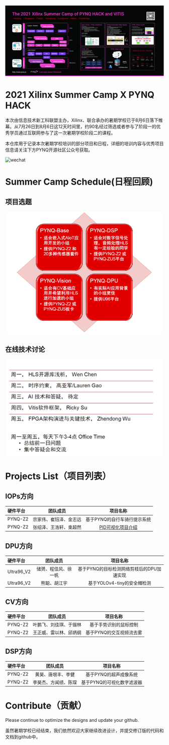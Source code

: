 ![introduction](images/introduction.jpg)
# 2021 Xilinx Summer Camp X PYNQ HACK

本次由信息技术新工科联盟主办，Xilinx、联合承办的暑期学校已于8月6日落下帷幕。从7月26日到8月6日这12天时间里，约90名经过筛选或者参与了阶段一的优秀学员通过互联网参与了这一次暑期学校阶段二的课程。

本仓库用于记录本次暑期学校培训的部分项目和日程，详细的培训内容与优秀项目信息请关注下方PYNQ开源社区公众号获取。

![wechat](images/pynq_wechat.png)

# Summer Camp Schedule(日程回顾)

## 项目选题
![project](images/project_selected.png)
## 在线技术讨论
![discussion](images/discussion.png)

# Projects List（项目列表）

## IOPs方向
| 硬件平台|团队成员| 项目名称                            |
|:--------|:----------------------------------:|:----:|
|PYNQ-Z2| 宗家伟、崔钰泽、金志远| 基于PYNQ的自行车骑行提示系统              | 
|PYNQ-Z2| 张绍泽、王浩轩、束超然| [PID可视化项目介绍](https://github.com/zhangshaoze/PYNQ_PID_Demo)        |

## DPU方向

| 硬件平台|团队成员| 项目名称                            |
|:--------|:----------------------------------:|:----:|
|Ultra96_V2| 储赟、程佳风、徐一帆| 基于PYNQ的目标检测网络剪枝后的DPU加速实现             | 
|Ultra96_V2| 熊聪、胡江宇| 基于YOLOv4-tiny的安全帽检测        |

## CV方向

| 硬件平台|团队成员| 项目名称                            |
|:--------|:----------------------------------:|:----:|
|PYNQ-Z2| 叶鹏飞、刘佳琪、于锴林| 基于手势识别的鼠标控制              | 
|PYNQ-Z2| 王正威、雷以林、邱炳纲| 基于PYNQ的交互视频流去雾        |

## DSP方向

| 硬件平台|团队成员| 项目名称                            |
|:--------|:----------------------------------:|:----:|
|PYNQ-Z2| 黄昊、唐垠丰、李健| 基于PYNQ的超声成像系统            | 
|PYNQ-Z2| 李昊杰、方闻绩、陈琛| 基于PYNQ的可视化数字滤波器        |


# Contribute（贡献）
Please continue to optimize the designs and update your github.

虽然暑期学校已经结束，我们依然欢迎大家继续改进设计，并提交修订版的代码和文档到github中。